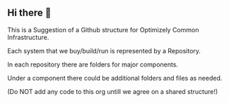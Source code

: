 ## Hi there 👋

This is a Suggestion of a Github structure for Optimizely Common Infrastructure.


Each system that we buy/build/run is represented by a Repository.

In each repository there are folders for major components.

Under a component there could be additional folders and files as needed.

(Do NOT add any code to this org untill we agree on a shared structure!)
